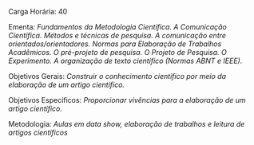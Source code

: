 Carga Horária: 40
 
Ementa:
    _Fundamentos da Metodologia Científica. A Comunicação Científica. Métodos e técnicas de pesquisa. A comunicação entre orientados/orientadores. Normas para Elaboração de Trabalhos Acadêmicos. O pré-projeto de pesquisa. O Projeto de Pesquisa. O Experimento. A organização de texto científico (Normas ABNT e IEEE)._
 
Objetivos Gerais:
    _Construir o conhecimento científico por meio da elaboração de um artigo científico._
 
Objetivos Específicos:
    _Proporcionar vivências para a elaboração de um artigo científico._
 
Metodologia:
    _Aulas em data show, elaboração de trabalhos e leitura de artigos científicos_
